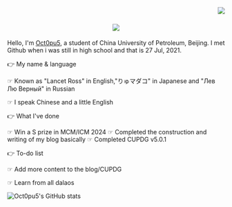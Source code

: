 <img align="right" src="https://visitor-badge.laobi.icu/badge?page_id=lightrain-a.lightrain-a" />
<h1 align="center">
    <img src="https://readme-typing-svg.herokuapp.com/?font=Righteous&size=35&center=true&vCenter=true&width=500&height=70&duration=4000&lines=Ello+my+friends+👋+I'm+Oct0pu5;" />
</h1>

Hello, I'm [Oct0pu5](https://Oct0pu5.cn/), a student of China University of Petroleum, Beijing. I met Github when i was still in high school and that is 27 Jul, 2021.

👉 My name & language

☞ Known as "Lancet Ross" in English,"りゅマダコ" in Japanese and "Лев Лю Верный" in Russian

☞ I speak Chinese and a little English

👉 What I've done

☞ Win a S prize in MCM/ICM 2024
☞ Completed the construction and writing of my blog basically
☞ Completed CUPDG v5.0.1

👉 To-do list

☞ Add more content to the blog/CUPDG

☞ Learn from all dalaos

![Oct0pu5's GitHub stats](https://github-readme-stats.vercel.app/api?username=octopus058&count_private=true&theme=swift&show_icons=true)
